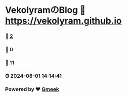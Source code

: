 # VekolyramのBlog :link: https://vekolyram.github.io 
### :page_facing_up: [2](https://vekolyram.github.io/tag.html) 
### :speech_balloon: 0 
### :hibiscus: 11 
### :alarm_clock: 2024-08-01 14:14:41 
### Powered by :heart: [Gmeek](https://github.com/Meekdai/Gmeek)
